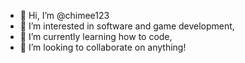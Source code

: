 - 👋 Hi, I’m @chimee123
- 👀 I’m interested in software and game development,
- 🌱 I’m currently learning how to code,
- 💞️ I’m looking to collaborate on anything!
<!---
chimee123/chimee123 is a ✨ special ✨ repository because its `README.md` (this file) appears on your GitHub profile.
You can click the Preview link to take a look at your changes.
--->
